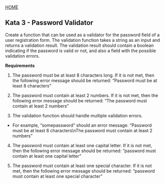[HOME](https://github.com/tysker/tdd-cicd-3sem/blob/92203e8e69f6a419f093de906176687597b8cb33/README.md)

## Kata 3 - Password Validator


Create a function that can be used as a validator for the password field of a user registration form. The validation 
function takes a string as an input and returns a validation result. The validation result should contain a boolean 
indicating if the password is valid or not, and also a field with the possible validation errors.

**Requirements**

1. The password must be at least 8 characters long. If it is not met, then the following error message should be returned: “Password must be at least 8 characters”

2. The password must contain at least 2 numbers. If it is not met, then the following error message should be returned: “The password must contain at least 2 numbers”

3. The validation function should handle multiple validation errors.

* For example, “somepassword” should an error message: “Password must be at least 8 characters\nThe password must contain at least 2 numbers”

4. The password must contain at least one capital letter. If it is not met, then the following error message should be returned: “password must contain at least one capital letter”

5. The password must contain at least one special character. If it is not met, then the following error message should be returned: “password must contain at least one special character”